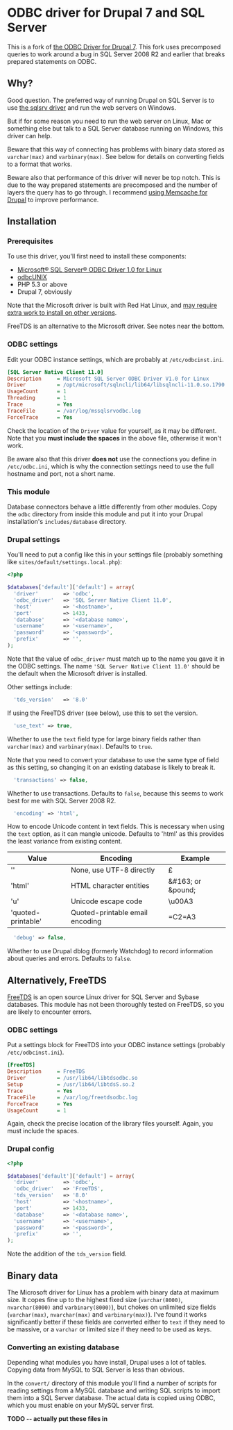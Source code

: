 
# ODBC driver for Drupal 7 and SQL Server

This is a fork of [the ODBC Driver for Drupal 7](https://www.drupal.org/sandbox/pstewart/2010758). This fork uses precomposed queries to work around a bug in SQL Server 2008 R2 and earlier that breaks prepared statements on ODBC.


## Why?

Good question. The preferred way of running Drupal on SQL Server is to use [the sqlsrv driver](https://www.drupal.org/project/sqlsrv) and run the web servers on Windows.

But if for some reason you need to run the web server on Linux, Mac or something else but talk to a SQL Server database running on Windows, this driver can help.

Beware that this way of connecting has problems with binary data stored as `varchar(max)` and `varbinary(max)`.
See below for details on converting fields to a format that works.

Beware also that performance of this driver will never be top notch.
This is due to the way prepared statements are precomposed and the number of layers the query has to go through.
I recommend [using Memcache for Drupal](http://andrewdunkle.com/2012/how-to-install-memcached-for-drupal-7.html) to improve performance.


## Installation

### Prerequisites

To use this driver, you'll first need to install these components:

 * [Microsoft® SQL Server® ODBC Driver 1.0 for Linux](http://www.microsoft.com/en-gb/download/details.aspx?id=28160)
 * [odbcUNIX](http://www.unixodbc.org/)
 * PHP 5.3 or above
 * Drupal 7, obviously

Note that the Microsoft driver is built with Red Hat Linux, and [may require extra work to install on other versions](https://blog.afoolishmanifesto.com/posts/install-and-configure-the-ms-odbc-driver-on-debian/).

FreeTDS is an alternative to the Microsoft driver. See notes near the bottom.

### ODBC settings

Edit your ODBC instance settings, which are probably at `/etc/odbcinst.ini`.

```ini
[SQL Server Native Client 11.0]
Description     = Microsoft SQL Server ODBC Driver V1.0 for Linux
Driver          = /opt/microsoft/sqlncli/lib64/libsqlncli-11.0.so.1790.0
UsageCount      = 1
Threading       = 1
Trace           = Yes
TraceFile       = /var/log/mssqlsrvodbc.log
ForceTrace      = Yes
```

Check the location of the `Driver` value for yourself, as it may be different. Note that you **must include the spaces** in the above file, otherwise it won't work.

Be aware also that this driver **does not** use the connections you define in `/etc/odbc.ini`, which is why the connection settings need to use the full hostname and port, not a short name.


### This module

Database connectors behave a little differently from other modules.
Copy the `odbc` directory from inside this module and put it into your Drupal installation's `includes/database` directory.


### Drupal settings

You'll need to put a config like this in your settings file (probably something like `sites/default/settings.local.php`):

```php
<?php

$databases['default']['default'] = array(
  'driver'        => 'odbc',
  'odbc_driver'   => 'SQL Server Native Client 11.0',
  'host'          => '<hostname>',
  'port'          => 1433,
  'database'      => '<database name>',
  'username'      => '<username>',
  'password'      => '<password>',
  'prefix'        => '',
);
```

Note that the value of `odbc_driver` must match up to the name you gave it in the ODBC settings. The name `'SQL Server Native Client 11.0'` should be the default when the Microsoft driver is installed.

Other settings include:

```php
  'tds_version'   => '8.0'
```

If using the FreeTDS driver (see below), use this to set the version.

```php
  'use_text' => true,
```

Whether to use the `text` field type for large binary fields rather than `varchar(max)` and `varbinary(max)`. Defaults to `true`.

Note that you need to convert your database to use the same type of field as this setting, so changing it on an existing database is likely to break it.

```php
  'transactions' => false,
```

Whether to use transactions. Defaults to `false`, because this seems to work best for me with SQL Server 2008 R2.

```php
  'encoding' => 'html',
```

How to encode Unicode content in text fields. This is necessary when using the `text` option, as it can mangle unicode. Defaults to 'html' as this provides the least variance from existing content.

Value              | Encoding                          | Example
------------------ | --------------------------------- | ----------
''                 | None, use UTF-8 directly          | £
'html'             | HTML character entities           | &amp;#163;  or  &amp;pound;
'u'                | Unicode escape code               | \u00A3
'quoted-printable' | Quoted-printable email encoding   | =C2=A3


```php
  'debug' => false,
```

Whether to use Drupal dblog (formerly Watchdog) to record information about queries and errors. Defaults to `false`.

## Alternatively, FreeTDS

[FreeTDS](http://www.freetds.org/) is an open source Linux driver for SQL Server and Sybase databases.
This module has not been thoroughly tested on FreeTDS, so you are likely to encounter errors.

### ODBC settings

Put a settings block for FreeTDS into your ODBC instance settings (probably `/etc/odbcinst.ini`).

```ini
[FreeTDS]
Description     = FreeTDS
Driver          = /usr/lib64/libtdsodbc.so
Setup           = /usr/lib64/libtdsS.so.2
Trace           = Yes
TraceFile       = /var/log/freetdsodbc.log
ForceTrace      = Yes
UsageCount      = 1
```

Again, check the precise location of the library files yourself. Again, you must include the spaces.

### Drupal config

```php
<?php

$databases['default']['default'] = array(
  'driver'        => 'odbc',
  'odbc_driver'   => 'FreeTDS',
  'tds_version'   => '8.0'
  'host'          => '<hostname>',
  'port'          => 1433,
  'database'      => '<database name>',
  'username'      => '<username>',
  'password'      => '<password>',
  'prefix'        => '',
);
```

Note the addition of the `tds_version` field.


## Binary data

The Microsoft driver for Linux has a problem with binary data at maximum size.
It copes fine up to the highest fixed size (`varchar(8000)`, `nvarchar(8000)` and `varbinary(8000)`), but chokes on unlimited size fields (`varchar(max)`, `nvarchar(max)` and `varbinary(max)`).
I've found it works significantly better if these fields are converted either to `text` if they need to be massive, or a `varchar` or limited size if they need to be used as keys.


### Converting an existing database

Depending what modules you have install, Drupal uses a lot of tables. Copying data from MySQL to SQL Server is less than obvious.

In the `convert/` directory of this module you'll find a number of scripts for reading settings from a MySQL database and writing SQL scripts to import them into a SQL Server database.
The actual data is copied using ODBC, which you must enable on your MySQL server first.

**TODO -- actually put these files in**
